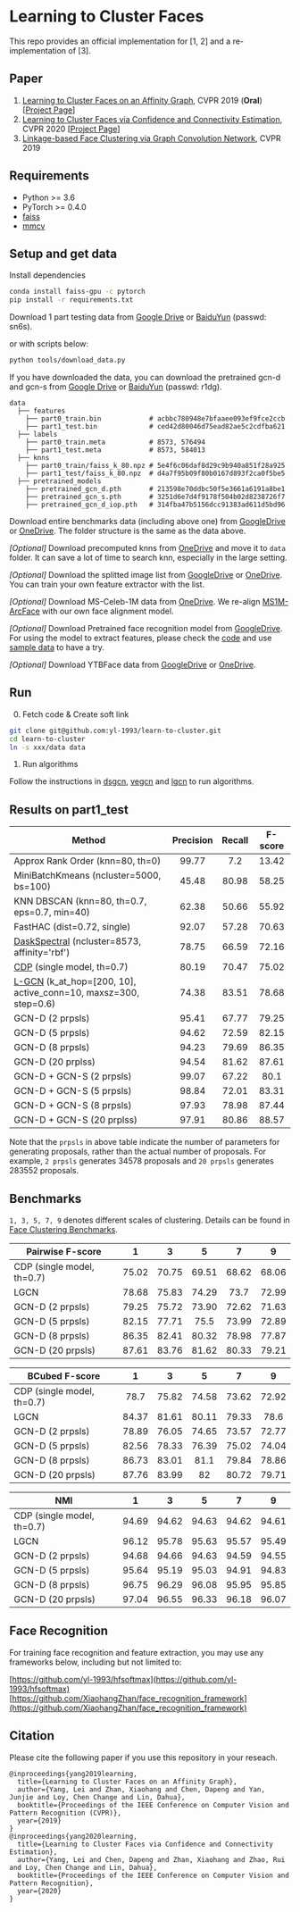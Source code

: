 # Learning to Cluster Faces

This repo provides an official implementation for [1, 2] and a re-implementation of [3].

## Paper
1. [Learning to Cluster Faces on an Affinity Graph](https://arxiv.org/abs/1904.02749), CVPR 2019 (**Oral**) [[Project Page](http://yanglei.me/project/ltc)]
2. [Learning to Cluster Faces via Confidence and Connectivity Estimation](https://arxiv.org/abs/2004.00445), CVPR 2020 [[Project Page](http://yanglei.me/project/ltc_v2)]
3. [Linkage-based Face Clustering via Graph Convolution Network](https://arxiv.org/abs/1903.11306), CVPR 2019


## Requirements
* Python >= 3.6
* PyTorch >= 0.4.0
* [faiss](https://github.com/facebookresearch/faiss)
* [mmcv](https://github.com/open-mmlab/mmcv)


## Setup and get data

Install dependencies
```bash
conda install faiss-gpu -c pytorch
pip install -r requirements.txt
```

Download 1 part testing data from
[Google Drive](https://drive.google.com/open?id=14qS_IH-8Qt01nat4wbrY2X73h7dJv5-K) or
[BaiduYun](https://pan.baidu.com/s/1cN7pD2ZNhw1PENP6TdyH4A) (passwd: sn6s).

or with scripts below:
```bash
python tools/download_data.py
```

If you have downloaded the data, you can download the pretrained gcn-d and gcn-s from
[Google Drive](https://drive.google.com/file/d/1yC2FIAKSSJIgMYvOZy3aT4I3cyatAyQx/view?usp=sharing) or
[BaiduYun](https://pan.baidu.com/s/1_owuUxPG-sjCoVhjXWCMQw) (passwd: r1dg).

```
data
  ├── features
    ├── part0_train.bin            # acbbc780948e7bfaaee093ef9fce2ccb
    ├── part1_test.bin             # ced42d80046d75ead82ae5c2cdfba621
  ├── labels
    ├── part0_train.meta           # 8573, 576494
    ├── part1_test.meta            # 8573, 584013
  ├── knns
    ├── part0_train/faiss_k_80.npz # 5e4f6c06daf8d29c9b940a851f28a925
    ├── part1_test/faiss_k_80.npz  # d4a7f95b09f80b0167d893f2ca0f5be5
  ├── pretrained_models
    ├── pretrained_gcn_d.pth       # 213598e70ddbc50f5e3661a6191a8be1
    ├── pretrained_gcn_s.pth       # 3251d6e7d4f9178f504b02d8238726f7
    ├── pretrained_gcn_d_iop.pth   # 314fba47b5156dcc91383ad611d5bd96
```

Download entire benchmarks data (including above one) from
[GoogleDrive](https://drive.google.com/file/d/10boLBiYq-6wKC_N_71unlMyNrimRjpVa/view?usp=sharing) or
[OneDrive](https://mycuhk-my.sharepoint.com/:u:/g/personal/1155095455_link_cuhk_edu_hk/Ef588F6OV4ZMqqN85Nf-Pv8BcDzSo7DgSG042TA2E4-4CQ?e=ev2Wfl).
The folder structure is the same as the data above.

*[Optional]* Download precomputed knns from
[OneDrive](https://mycuhk-my.sharepoint.com/:u:/g/personal/1155095455_link_cuhk_edu_hk/ES_cbfT-m_hEqSTdmBSySEIBGN664NsSamq3-9C4b7yQow?e=qMA36g)
and move it to `data` folder.
It can save a lot of time to search knn, especially in the large setting.

*[Optional]* Download the splitted image list from
[GoogleDrive](https://drive.google.com/file/d/1kurPWh6dm3dWQOLqUAeE-fxHrdnjaULB/view?usp=sharing) or
[OneDrive](https://mycuhk-my.sharepoint.com/:u:/g/personal/1155095455_link_cuhk_edu_hk/ET7lHxOXSjtDiMsgqzLK9LgBi_QW0WVzgZdv2UBzE1Bgzg?e=jZ7kCS).
You can train your own feature extractor with the list.

*[Optional]* Download MS-Celeb-1M data from
[OneDrive](https://mycuhk-my.sharepoint.com/:f:/g/personal/1155095455_link_cuhk_edu_hk/ErY9MmAhmlZMvO9y9SagNOcBISISEdzBfJshn-poD84QPQ?e=PRRpBe).
We re-align [MS1M-ArcFace](https://www.dropbox.com/s/wpx6tqjf0y5mf6r/faces_ms1m-refine-v2_112x112.zip?dl=0) with our own face alignment model.

*[Optional]* Download Pretrained face recognition model from
[GoogleDrive](https://drive.google.com/open?id=1eKsh7x-RUIHhIJ1R9AlUjsJdsdbh2qim).
For using the model to extract features, please check the [code](https://github.com/yl-1993/hfsoftmax/tree/ltc)
and use [sample data](https://drive.google.com/open?id=1VkZWZmBnaQlTaTNQSQXe-8q8Z8pNuI-D) to have a try.

*[Optional]* Download YTBFace data from
[GoogleDrive](https://drive.google.com/file/d/1hg3PQTOwyduLVyfgJ7qrN52o9QE35XM4/view?usp=sharing) or
[OneDrive](https://mycuhk-my.sharepoint.com/:u:/g/personal/1155095455_link_cuhk_edu_hk/EU7mfU9F6C9AtZ8SV7kM0yAB0MLx9rzh4nD4kT5_AHXGxg?e=O6Fik9).


## Run

0. Fetch code & Create soft link

```bash
git clone git@github.com:yl-1993/learn-to-cluster.git
cd learn-to-cluster
ln -s xxx/data data
```

1. Run algorithms

Follow the instructions in [dsgcn](dsgcn/), [vegcn](vegcn/) and [lgcn](lgcn/) to run algorithms.


## Results on part1_test

| Method | Precision | Recall | F-score |
| ------ |:---------:|:------:|:-------:|
| Approx Rank Order (knn=80, th=0) | 99.77 | 7.2 | 13.42 |
| MiniBatchKmeans (ncluster=5000, bs=100) | 45.48 | 80.98 | 58.25 |
| KNN DBSCAN (knn=80, th=0.7, eps=0.7, min=40) | 62.38 | 50.66 | 55.92 |
| FastHAC (dist=0.72, single) | 92.07 | 57.28 | 70.63 |
| [DaskSpectral](https://ml.dask.org/clustering.html#spectral-clustering) (ncluster=8573, affinity='rbf') | 78.75 | 66.59 | 72.16 |
| [CDP](https://github.com/XiaohangZhan/cdp) (single model, th=0.7)  | 80.19 | 70.47 | 75.02 |
| [L-GCN](https://github.com/Zhongdao/gcn_clustering) (k_at_hop=[200, 10], active_conn=10, maxsz=300, step=0.6)  | 74.38 | 83.51 | 78.68 |
| GCN-D (2 prpsls) | 95.41 | 67.77 | 79.25 |
| GCN-D (5 prpsls) | 94.62 | 72.59 | 82.15 |
| GCN-D (8 prpsls) | 94.23 | 79.69 | 86.35 |
| GCN-D (20 prplss) | 94.54 | 81.62 | 87.61 |
| GCN-D + GCN-S (2 prpsls) | 99.07 | 67.22 | 80.1 |
| GCN-D + GCN-S (5 prpsls) | 98.84 | 72.01 | 83.31 |
| GCN-D + GCN-S (8 prpsls) | 97.93 | 78.98 | 87.44 |
| GCN-D + GCN-S (20 prplss) | 97.91 | 80.86 | 88.57 |

Note that the `prpsls` in above table indicate the number of parameters for generating proposals, rather than the actual number of proposals.
For example, `2 prpsls` generates 34578 proposals and `20 prpsls` generates 283552 proposals.


## Benchmarks

`1, 3, 5, 7, 9` denotes different scales of clustering.
Details can be found in [Face Clustering Benchmarks](https://github.com/yl-1993/learn-to-cluster/wiki/Face-Clustering-Benchmarks).

| Pairwise F-score | 1 | 3 | 5 | 7 | 9 |
| ---------------- |:-:|:-:|:-:|:-:|:-:|
| CDP (single model, th=0.7) | 75.02 | 70.75 | 69.51 | 68.62 | 68.06 |
| LGCN | 78.68 | 75.83 | 74.29 | 73.7 | 72.99 |
| GCN-D (2 prpsls) | 79.25 | 75.72 | 73.90 | 72.62 | 71.63 |
| GCN-D (5 prpsls) | 82.15 | 77.71 | 75.5 | 73.99 | 72.89 |
| GCN-D (8 prpsls) | 86.35 | 82.41 | 80.32 | 78.98 | 77.87 |
| GCN-D (20 prpsls) | 87.61 | 83.76 | 81.62 | 80.33 | 79.21 |

| BCubed F-score | 1 | 3 | 5 | 7 | 9 |
| -------------- |:-:|:-:|:-:|:-:|:-:|
| CDP (single model, th=0.7) | 78.7 | 75.82 | 74.58 | 73.62 | 72.92 |
| LGCN | 84.37 | 81.61 | 80.11 | 79.33 | 78.6 |
| GCN-D (2 prpsls) | 78.89 | 76.05 | 74.65 | 73.57 | 72.77 |
| GCN-D (5 prpsls) | 82.56 | 78.33 | 76.39 | 75.02 | 74.04 |
| GCN-D (8 prpsls) | 86.73 | 83.01 | 81.1 | 79.84 | 78.86 |
| GCN-D (20 prpsls) | 87.76 | 83.99 | 82 | 80.72 | 79.71 |

| NMI | 1 | 3 | 5 | 7 | 9 |
| --- |:-:|:-:|:-:|:-:|:-:|
| CDP (single model, th=0.7) | 94.69 | 94.62 | 94.63 | 94.62 | 94.61 |
| LGCN | 96.12 | 95.78 | 95.63 | 95.57 | 95.49 |
| GCN-D (2 prpsls) | 94.68 | 94.66 | 94.63 | 94.59 | 94.55 |
| GCN-D (5 prpsls) | 95.64 | 95.19 | 95.03 | 94.91 | 94.83 |
| GCN-D (8 prpsls) | 96.75 | 96.29 | 96.08 | 95.95 | 95.85 |
| GCN-D (20 prpsls) | 97.04 | 96.55 | 96.33 | 96.18 | 96.07 |

## Face Recognition

For training face recognition and feature extraction, you may use any frameworks below, including but not limited to:

[https://github.com/yl-1993/hfsoftmax](https://github.com/yl-1993/hfsoftmax)
[https://github.com/XiaohangZhan/face_recognition_framework](https://github.com/XiaohangZhan/face_recognition_framework)


## Citation
Please cite the following paper if you use this repository in your reseach.

```
@inproceedings{yang2019learning,
  title={Learning to Cluster Faces on an Affinity Graph},
  author={Yang, Lei and Zhan, Xiaohang and Chen, Dapeng and Yan, Junjie and Loy, Chen Change and Lin, Dahua},
  booktitle={Proceedings of the IEEE Conference on Computer Vision and Pattern Recognition (CVPR)},
  year={2019}
}
@inproceedings{yang2020learning,
  title={Learning to Cluster Faces via Confidence and Connectivity Estimation},
  author={Yang, Lei and Chen, Dapeng and Zhan, Xiaohang and Zhao, Rui and Loy, Chen Change and Lin, Dahua},
  booktitle={Proceedings of the IEEE Conference on Computer Vision and Pattern Recognition},
  year={2020}
}
```
